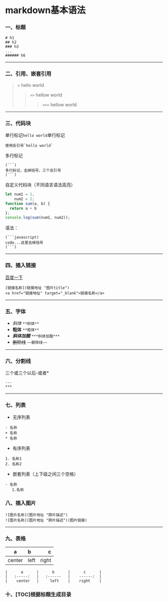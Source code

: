# markdown基本语法
### 一、标题
```
# h1
## h2
### h3
...
###### h6
```
----------

### 二、引用、嵌套引用
> `>` hello world
>> `>>` hellow world
>>> `>>>` hellow world

----------

### 三、代码块
单行标记`hello world`单行标记
```
使用反引号`hello world`
```

多行标记
```
(```)
多行标记，去掉括号，三个反引号
(```)
```

自定义代码块（不同语言语法高亮）
```javascript
let num1 = 1,
    num2 = 2;
function sum(a, b) {
  return a + b
};
console.log(sum(num1, num2));
```

语法：
```
(```javascript)
code...这里去掉括号
(```)
```

----------

### 四、插入链接
[百度一下](http://www.baidu.com "百度一下")
```
[链接名称](链接地址 "图片title")
<a href="链接地址" target="_blank">链接名称</a>
```

----------

### 五、字体
- *斜体* `**斜体**`
- **粗体** `**粗体**`
- ***斜体加醋*** `***斜体加醋***`
- ~~删除线~~ `~~删除线~~`

----------

### 六、分割线
三个或三个以后-或者*
```
---
***
```

---------

### 七、列表
- 无序列表
```
- 名称
+ 名称
* 名称
```

- 有序列表
```
1. 名称1
2. 名称2
```

- 嵌套列表（上下级之间三个空格）
```
- 名称
   1.名称
```

### 八、插入图片
```
![图片名称](图片地址 "蹄片描述")
![图片名称](图片地址 "蹄片描述")(图片链接)
```

---------

### 九、表格
|      a      |      b      |      c      |
|   :-----:   |   :------   |    ------:  |
|    center   |     left    |    right    |

```
|      a      |      b      |      c      |
|   :-----:   |   :------   |    ------:  |
|    center   |     left    |    right    |
```
### 十、[TOC]根据标题生成目录
